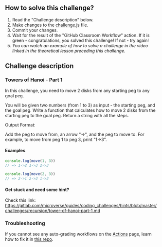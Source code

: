 ## How to solve this challenge?

1. Read the "Challenge description" below.
2. Make changes to the [challenge.js](./challenge.js) file.
3. Commit your changes.
4. Wait for the result of the "GitHub Classroom Workflow" action. If it is green - congratulations, you solved this challenge! If not - try again!
5. *You can watch an example of how to solve a challenge in the video linked in the theoretical lesson preceding this challenge.*


## Challenge description

### Towers of Hanoi - Part 1

In this challenge, you need to move 2 disks from any starting peg to any goal peg.
 
You will be given two numbers (from 1 to 3) as input - the starting  peg, and the goal peg. Write a function that calculates how to move 2  disks from the starting peg to the goal peg. Return a string with all the steps.


Output Format:

Add the peg to move from, an arrow "->", and the peg to move to.  For example, to move from peg 1 to peg 3, print "1->3". 


#### Examples

```js
console.log(move(1, 3))
// => 1->2 1->3 2->3

console.log(move(2, 3))
// => 2->1 2->3 1->3
```


#### Get stuck and need some hint?

Check this link: https://gitlab.com/microverse/guides/coding_challenges/hints/blob/master/challenges/recursion/tower-of-hanoi-part-1.md


### Troubleshooting

If you cannot see any auto-grading workflows on the [Actions](../../actions) page, learn how to fix it in [this repo](https://github.com/microverse-students/autograding-troubles-js/blob/main/README.md).
